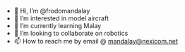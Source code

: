 - 👋 Hi, I’m @frodomandalay
- 👀 I’m interested in model aircraft
- 🌱 I’m currently learning Malay
- 💞️ I’m looking to collaborate on robotics
- 📫 How to reach me by email @ mandalay@nexicom.net

<!---
frodomandalay/frodomandalay is a ✨ special ✨ repository because its `README.md` (this file) appears on your GitHub profile.
You can click the Preview link to take a look at your changes.
--->
